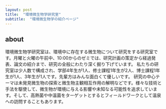 ```yaml
---
layout: post
title:  "環境微生物学研究室"
subtitle:  "環境微生物学の紹介ページ"
---
```


## about
環境微生物学研究室は、環境中に存在する微生物について研究をする研究室です。月曜と火曜の午前中、10:00からのゼミでは、研究計画の策定から経過発表、論文の紹介まで、研究の全般にわたり深く掘り下げています。
私たちの研究室は少人数で構成され、学部4年生が1人、修士課程1年生が2人、博士課程1年生が1人、3年生が1人です。先輩方はみんな面白くて優しいです。
研究の中心テーマは未発見微生物の探索と微生物主観相互作用の解明などです。様々な技術と手法を駆使して、微生物が環境に与える影響や未知なる可能性を追求しています。そして、高熱菌や中温菌をターゲットとするとフィールドワークとして温泉への訪問することもあります。


